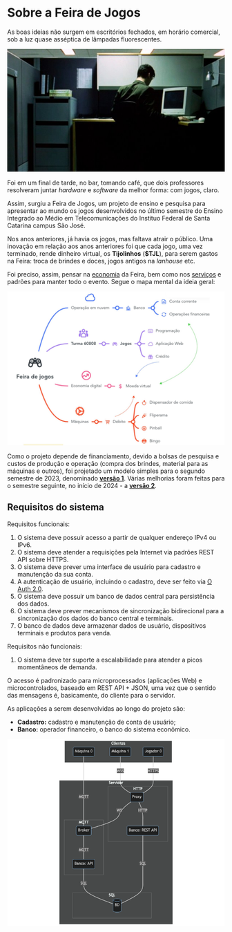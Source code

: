 # Sobre a Feira de Jogos

As boas ideias não surgem em escritórios fechados, em horário comercial, sob a luz quase asséptica de lâmpadas fluorescentes.

![Matrix](matrix.jpeg)

Foi em um final de tarde, no bar, tomando café, que dois professores resolveram juntar *hardware* e *software* da melhor forma: com jogos, claro.

Assim, surgiu a Feira de Jogos, um projeto de ensino e pesquisa para apresentar ao mundo os jogos desenvolvidos no último semestre do Ensino Integrado ao Médio em Telecomunicações do Instituo Federal de Santa Catarina campus São José.

Nos anos anteriores, já havia os jogos, mas faltava  atrair o público. Uma inovação em relação aos anos anteriores foi que cada jogo, uma vez terminado, rende dinheiro virtual, os **Tijolinhos** (**$TJL**), para serem gastos na Feira: troca de brindes e doces, jogos antigos na *lanhouse* etc.

Foi preciso, assim, pensar na [economia](economia.md) da Feira, bem como nos [serviços](serviços.md) e padrões para manter todo o evento. Segue o mapa mental da ideia geral:

![Diagrama do funcionamento da feira](infografico.jpg)

Como o projeto depende de financiamento, devido a bolsas de pesquisa e custos de produção e operação (compra dos brindes, material para as máquinas e outros), foi projetado um modelo simples para o segundo semestre de 2023, denominado [**versão 1**](v1.md). Várias melhorias foram feitas para o semestre seguinte, no início de 2024 - a [**versão 2**](v2.md).


## Requisitos do sistema

Requisitos funcionais:

1. O sistema deve possuir acesso a partir de qualquer endereço IPv4 ou IPv6.
1. O sistema deve atender a requisições pela Internet via padrões REST API sobre HTTPS.
1. O sistema deve prever uma interface de usuário para cadastro e manutenção da sua conta.
1. A autenticação de usuário, incluindo o cadastro, deve ser feito via [O Auth 2.0](https://oauth.net/2/).
1. O sistema deve possuir um banco de dados central para persistência dos dados.
1. O sistema deve prever mecanismos de sincronização bidirecional para a sincronização dos dados do banco central e terminais.
1. O banco de dados deve armazenar dados de usuário, dispositivos terminais e produtos para venda.

Requisitos não funcionais:

1. O sistema deve ter suporte a escalabilidade para atender a picos momentâneos de demanda.

O acesso é padronizado para microprocessados (aplicações Web) e microcontrolados, baseado em REST API + JSON, uma vez que o sentido das mensagens é, basicamente, do cliente para o servidor.

As aplicações a serem desenvolvidas ao longo do projeto são:
- **Cadastro:** cadastro e manutenção de conta de usuário;
- **Banco:** operador financeiro, o banco do sistema econômico.

![Diagrama de blocos dos serviços e seus protocolos](imagens/mermaid-diagram.png)
